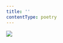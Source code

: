 ```yaml
---
title: ''
contentType: poetry
---
```


<section>

![](../Images/obalka_balady_a_romance2.jpg)

</section>
